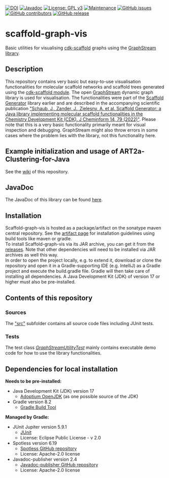 [![DOI](https://zenodo.org/badge/687502368.svg)](https://zenodo.org/badge/latestdoi/687502368)
[![Javadoc](https://img.shields.io/badge/JavaDoc-Online-green)](https://jonasschaub.github.io/scaffold-graph-vis/javadoc/)
[![License: GPL v3](https://img.shields.io/badge/License-LGPL%20v2.1-blue.svg)](http://www.gnu.org/licenses/lgpl-2.1.html)
[![Maintenance](https://img.shields.io/badge/Maintained%3F-yes-blue.svg)](https://GitHub.com/JonasSchaub/scaffold-graph-vis/graphs/commit-activity)
[![GitHub issues](https://img.shields.io/github/issues/JonasSchaub/scaffold-graph-vis.svg)](https://GitHub.com/JonasSchaub/scaffold-graph-vis/issues/)
[![GitHub contributors](https://img.shields.io/github/contributors/JonasSchaub/scaffold-graph-vis.svg)](https://GitHub.com/JonasSchaub/scaffold-graph-vis/graphs/contributors/)
[![GitHub release](https://img.shields.io/github/release/JonasSchaub/scaffold-graph-vis.svg)](https://github.com/JonasSchaub/scaffold-graph-vis/releases/)
# scaffold-graph-vis
Basic utilities for visualising [cdk-scaffold](https://github.com/cdk/cdk-scaffold) graphs using the [GraphStream library](https://github.com/graphstream).

## Description
This repository contains very basic but easy-to-use visualisation functionalities for molecular scaffold networks and
scaffold trees generated using the [cdk-scaffold module](https://github.com/cdk/cdk-scaffold). The open
[GraphStream](https://github.com/graphstream) dynamic graph library is used for visualisation.
The functionalities were part of the [Scaffold Generator](https://github.com/Julian-Z98/ScaffoldGenerator) library earlier
and are described in the accompanying scientific publication 
["Schaub, J., Zander, J., Zielesny, A. et al. Scaffold Generator: a Java library implementing molecular scaffold functionalities in the Chemistry Development Kit (CDK). J Cheminform 14, 79 (2022)"](https://doi.org/10.1186/s13321-022-00656-x).
Please note that this is a very basic functionality primarily meant for visual inspection and debugging. GraphStream 
might also throw errors in some cases where the problem lies with the library, not this functionality here.

## Example initialization and usage of ART2a-Clustering-for-Java
See the <a href="https://github.com/JonasSchaub/scaffold-graph-vis/wiki">wiki</a> of this repository.

## JavaDoc
The JavaDoc of this library can be found <a href="https://jonasschaub.github.io/scaffold-graph-vis/javadoc/latest">here</a>.

## Installation
Scaffold-graph-vis is hosted as a package/artifact on the sonatype maven central repository. See the
<a href="https://central.sonatype.com/artifact/io.github.jonasschaub/scaffold-graph-vis/">artifact page</a> for installation
guidelines using build tools like maven or gradle.
<br>
To install Scaffold-graph-vis via its JAR archive, you can get it from the
<a href="https://github.com/JonasSchaub/scaffold-graph-vis/releases">releases</a>. Note that other dependencies
will need to be installed via JAR archives as well this way.
<br>
In order to open the project locally, e.g. to extend it, download or clone the repository and
open it in a Gradle-supporting IDE (e.g. IntelliJ) as a Gradle project and execute the build.gradle file.
Gradle will then take care of installing all dependencies. A Java Development Kit (JDK) of version 17 or higher must also
be pre-installed.

## Contents of this repository
### Sources
The <a href="https://github.com/JonasSchaub/scaffold-graph-vis/tree/main/src">"src"</a> subfolder contains
all source code files including JUnit tests.

### Tests
The test class
<a href="https://github.com/JonasSchaub/scaffold-graph-vis/blob/main/src/test/java/de/unijena/cheminf/scaffolds/GraphStreamUtilityTest.java">
<i>GraphStreamUtilityTest</i></a> mainly contains executable demo code for how to use the library functionalities.

## Dependencies for local installation
**Needs to be pre-installed:**
* Java Development Kit (JDK) version 17
    * [Adoptium OpenJDK](https://adoptium.net) (as one possible source of the JDK)
* Gradle version 8.2
    * [Gradle Build Tool](https://gradle.org)

**Managed by Gradle:**
* JUnit Jupiter version 5.9.1
    * [JUnit ](https://junit.org/junit5/)
    * License: Eclipse Public License - v 2.0
* Spotless version 6.19
    * [Spotless GitHub repository](https://github.com/diffplug/spotless)
    * License: Apache-2.0 license
* Javadoc-publisher version 2.4
    * [Javadoc-publisher GitHub repository](https://github.com/MathieuSoysal/Javadoc-publisher.yml)
    * License: Apache-2.0 license